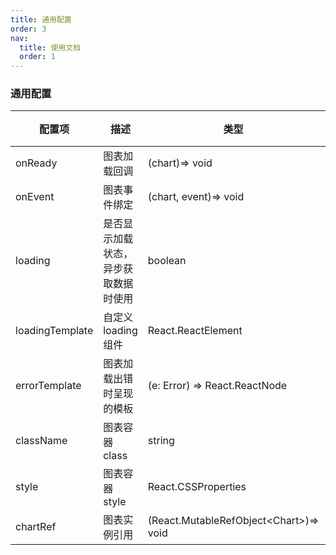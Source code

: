 ```yaml
---
title: 通用配置
order: 3
nav:
  title: 使用文档
  order: 1
---
```


### 通用配置

| 配置项 | 描述 | 类型 | 默认值 |
| --- | --- | --- | --- |
| onReady | 图表加载回调 | (chart)=> void | - |
| onEvent | 图表事件绑定 | (chart, event)=> void | - |
| loading | 是否显示加载状态，异步获取数据时使用 | boolean | false |
| loadingTemplate | 自定义 loading 组件 | React.ReactElement | - |
| errorTemplate | 图表加载出错时呈现的模板 | (e: Error) => React.ReactNode | - |
| className | 图表容器 class | string | - |
| style | 图表容器 style | React.CSSProperties | - |
| chartRef | 图表实例引用 | (React.MutableRefObject&lt;Chart&gt;)=> void | - |
